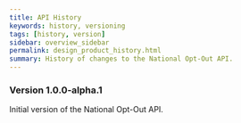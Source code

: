 ```yaml
---
title: API History
keywords: history, versioning
tags: [history, version]
sidebar: overview_sidebar
permalink: design_product_history.html
summary: History of changes to the National Opt-Out API.
---
```


### Version 1.0.0-alpha.1 ###

Initial version of the National Opt-Out API.

